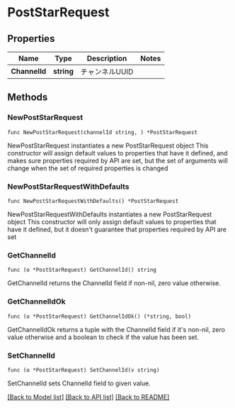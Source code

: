 # PostStarRequest

## Properties

Name | Type | Description | Notes
------------ | ------------- | ------------- | -------------
**ChannelId** | **string** | チャンネルUUID | 

## Methods

### NewPostStarRequest

`func NewPostStarRequest(channelId string, ) *PostStarRequest`

NewPostStarRequest instantiates a new PostStarRequest object
This constructor will assign default values to properties that have it defined,
and makes sure properties required by API are set, but the set of arguments
will change when the set of required properties is changed

### NewPostStarRequestWithDefaults

`func NewPostStarRequestWithDefaults() *PostStarRequest`

NewPostStarRequestWithDefaults instantiates a new PostStarRequest object
This constructor will only assign default values to properties that have it defined,
but it doesn't guarantee that properties required by API are set

### GetChannelId

`func (o *PostStarRequest) GetChannelId() string`

GetChannelId returns the ChannelId field if non-nil, zero value otherwise.

### GetChannelIdOk

`func (o *PostStarRequest) GetChannelIdOk() (*string, bool)`

GetChannelIdOk returns a tuple with the ChannelId field if it's non-nil, zero value otherwise
and a boolean to check if the value has been set.

### SetChannelId

`func (o *PostStarRequest) SetChannelId(v string)`

SetChannelId sets ChannelId field to given value.



[[Back to Model list]](../README.md#documentation-for-models) [[Back to API list]](../README.md#documentation-for-api-endpoints) [[Back to README]](../README.md)


